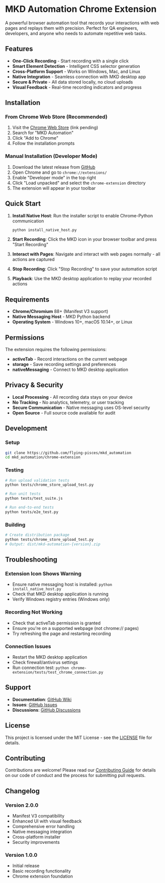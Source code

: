 # MKD Automation Chrome Extension

A powerful browser automation tool that records your interactions with web pages and replays them with precision. Perfect for QA engineers, developers, and anyone who needs to automate repetitive web tasks.

## Features

- **One-Click Recording** - Start recording with a single click
- **Smart Element Detection** - Intelligent CSS selector generation  
- **Cross-Platform Support** - Works on Windows, Mac, and Linux
- **Native Integration** - Seamless connection with MKD desktop app
- **Secure & Private** - All data stored locally, no cloud uploads
- **Visual Feedback** - Real-time recording indicators and progress

## Installation

### From Chrome Web Store (Recommended)
1. Visit the [Chrome Web Store](https://chrome.google.com/webstore) (link pending)
2. Search for "MKD Automation"
3. Click "Add to Chrome"
4. Follow the installation prompts

### Manual Installation (Developer Mode)
1. Download the latest release from [GitHub](https://github.com/flying-pisces/mkd_automation)
2. Open Chrome and go to `chrome://extensions/`
3. Enable "Developer mode" in the top right
4. Click "Load unpacked" and select the `chrome-extension` directory
5. The extension will appear in your toolbar

## Quick Start

1. **Install Native Host**: Run the installer script to enable Chrome-Python communication
   ```bash
   python install_native_host.py
   ```

2. **Start Recording**: Click the MKD icon in your browser toolbar and press "Start Recording"

3. **Interact with Pages**: Navigate and interact with web pages normally - all actions are captured

4. **Stop Recording**: Click "Stop Recording" to save your automation script

5. **Playback**: Use the MKD desktop application to replay your recorded actions

## Requirements

- **Chrome/Chromium** 88+ (Manifest V3 support)
- **Native Messaging Host** - MKD Python backend
- **Operating System** - Windows 10+, macOS 10.14+, or Linux

## Permissions

The extension requires the following permissions:

- **activeTab** - Record interactions on the current webpage
- **storage** - Save recording settings and preferences  
- **nativeMessaging** - Connect to MKD desktop application

## Privacy & Security

- **Local Processing** - All recording data stays on your device
- **No Tracking** - No analytics, telemetry, or user tracking
- **Secure Communication** - Native messaging uses OS-level security
- **Open Source** - Full source code available for audit

## Development

### Setup
```bash
git clone https://github.com/flying-pisces/mkd_automation
cd mkd_automation/chrome-extension
```

### Testing
```bash
# Run upload validation tests
python tests/chrome_store_upload_test.py

# Run unit tests  
python tests/test_suite.js

# Run end-to-end tests
python tests/e2e_test.py
```

### Building
```bash
# Create distribution package
python tests/chrome_store_upload_test.py
# Output: dist/mkd-automation-{version}.zip
```

## Troubleshooting

### Extension Icon Shows Warning
- Ensure native messaging host is installed: `python install_native_host.py`
- Check that MKD desktop application is running
- Verify Windows registry entries (Windows only)

### Recording Not Working
- Check that activeTab permission is granted
- Ensure you're on a supported webpage (not chrome:// pages)
- Try refreshing the page and restarting recording

### Connection Issues
- Restart the MKD desktop application
- Check firewall/antivirus settings
- Run connection test: `python chrome-extension/tests/test_chrome_connection.py`

## Support

- **Documentation**: [GitHub Wiki](https://github.com/flying-pisces/mkd_automation/wiki)
- **Issues**: [GitHub Issues](https://github.com/flying-pisces/mkd_automation/issues)
- **Discussions**: [GitHub Discussions](https://github.com/flying-pisces/mkd_automation/discussions)

## License

This project is licensed under the MIT License - see the [LICENSE](../LICENSE) file for details.

## Contributing

Contributions are welcome! Please read our [Contributing Guide](../CONTRIBUTING.md) for details on our code of conduct and the process for submitting pull requests.

## Changelog

### Version 2.0.0
- Manifest V3 compatibility
- Enhanced UI with visual feedback
- Comprehensive error handling
- Native messaging integration
- Cross-platform installer
- Security improvements

### Version 1.0.0
- Initial release
- Basic recording functionality
- Chrome extension foundation